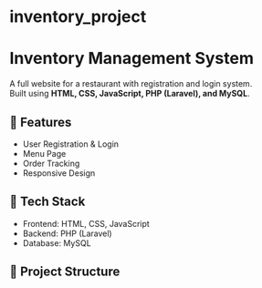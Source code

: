 # inventory_project
# Inventory Management System

A full website for a restaurant with registration and login system.  
Built using **HTML, CSS, JavaScript, PHP (Laravel), and MySQL**.

## 📌 Features
- User Registration & Login
- Menu Page
- Order Tracking
- Responsive Design

## 🚀 Tech Stack
- Frontend: HTML, CSS, JavaScript
- Backend: PHP (Laravel)
- Database: MySQL

## 📂 Project Structure
